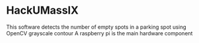 # HackUMassIX
This software detects the number of empty spots in a parking spot using OpenCV grayscale contour
A raspberry pi is the main hardware component 
